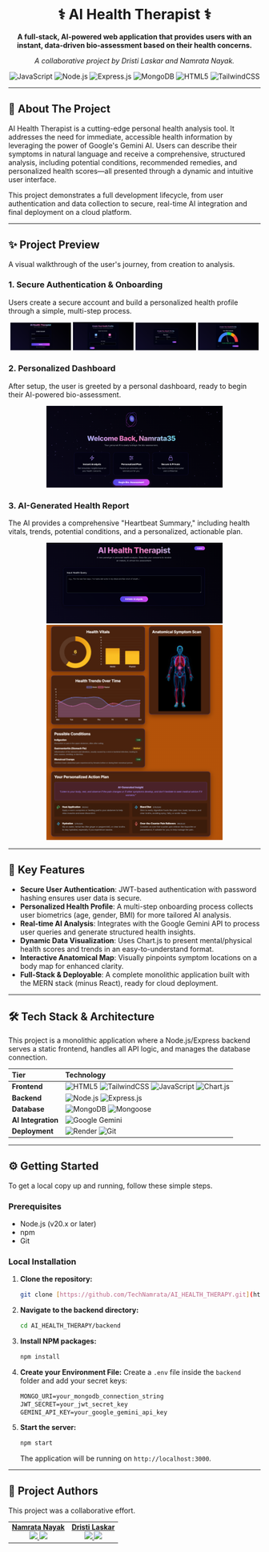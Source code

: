 <div align="center">
  <br/>
  <h1>⚕️ AI Health Therapist ⚕️</h1>
  <p>
    <b>A full-stack, AI-powered web application that provides users with an instant, data-driven bio-assessment based on their health concerns.</b>
  </p>
  <p>
    <i>A collaborative project by Dristi Laskar and Namrata Nayak.</i>
  </p>
  
  ![JavaScript](https://img.shields.io/badge/JavaScript-ES6-F7DF1E?style=for-the-badge&logo=javascript)
  ![Node.js](https://img.shields.io/badge/Node.js-20.x-339933?style=for-the-badge&logo=node.js)
  ![Express.js](https://img.shields.io/badge/Express-4.x-000000?style=for-the-badge&logo=express)
  ![MongoDB](https://img.shields.io/badge/MongoDB-7.x-47A248?style=for-the-badge&logo=mongodb)
  ![HTML5](https://img.shields.io/badge/HTML5-E34F26?style=for-the-badge&logo=html5)
  ![TailwindCSS](https://img.shields.io/badge/Tailwind_CSS-38B2AC?style=for-the-badge&logo=tailwind-css)

</div>

---

## 🌟 About The Project

AI Health Therapist is a cutting-edge personal health analysis tool. It addresses the need for immediate, accessible health information by leveraging the power of Google's Gemini AI. Users can describe their symptoms in natural language and receive a comprehensive, structured analysis, including potential conditions, recommended remedies, and personalized health scores—all presented through a dynamic and intuitive user interface.

This project demonstrates a full development lifecycle, from user authentication and data collection to secure, real-time AI integration and final deployment on a cloud platform.

---

## ✨ Project Preview

A visual walkthrough of the user's journey, from creation to analysis.

### 1. Secure Authentication & Onboarding
Users create a secure account and build a personalized health profile through a simple, multi-step process.
<p align="center">
  <img src="01-login.png" width="24%">
  <img src="02-gender.png" width="24%">
  <img src="03-biometrics.png" width="24%">
  <img src="04-bmi.png" width="24%">
</p>

### 2. Personalized Dashboard
After setup, the user is greeted by a personal dashboard, ready to begin their AI-powered bio-assessment.
<p align="center">
  <img src="05-dashboard.png" width="70%">
</p>

### 3. AI-Generated Health Report
The AI provides a comprehensive "Heartbeat Summary," including health vitals, trends, potential conditions, and a personalized, actionable plan.
<p align="center">
  <img src="06-report-top.png" width="70%">
  <img src="07-report-bottom.png" width="70%">
</p>

---

## 🚀 Key Features

* **Secure User Authentication**: JWT-based authentication with password hashing ensures user data is secure.
* **Personalized Health Profile**: A multi-step onboarding process collects user biometrics (age, gender, BMI) for more tailored AI analysis.
* **Real-time AI Analysis**: Integrates with the Google Gemini API to process user queries and generate structured health insights.
* **Dynamic Data Visualization**: Uses Chart.js to present mental/physical health scores and trends in an easy-to-understand format.
* **Interactive Anatomical Map**: Visually pinpoints symptom locations on a body map for enhanced clarity.
* **Full-Stack & Deployable**: A complete monolithic application built with the MERN stack (minus React), ready for cloud deployment.

---

## 🛠️ Tech Stack & Architecture

This project is a monolithic application where a Node.js/Express backend serves a static frontend, handles all API logic, and manages the database connection.

| Tier | Technology |
| :--- | :--- |
| **Frontend** | ![HTML5](https://img.shields.io/badge/HTML5-E34F26?style=flat-square&logo=html5) ![TailwindCSS](https://img.shields.io/badge/Tailwind_CSS-38B2AC?style=flat-square&logo=tailwind-css) ![JavaScript](https://img.shields.io/badge/JavaScript-F7DF1E?style=flat-square&logo=javascript) ![Chart.js](https://img.shields.io/badge/Chart.js-FF6384?style=flat-square&logo=chart.js) |
| **Backend** | ![Node.js](https://img.shields.io/badge/Node.js-339933?style=flat-square&logo=node.js) ![Express.js](https://img.shields.io/badge/Express-000000?style=flat-square&logo=express) |
| **Database** | ![MongoDB](https://img.shields.io/badge/MongoDB-47A248?style=flat-square&logo=mongodb) ![Mongoose](https://img.shields.io/badge/Mongoose-880000?style=flat-square) |
| **AI Integration**| ![Google Gemini](https://img.shields.io/badge/Google_Gemini-4285F4?style=flat-square&logo=google) |
| **Deployment** | ![Render](https://img.shields.io/badge/Render-4A90E2?style=flat-square&logo=render) ![Git](https://img.shields.io/badge/Git-F05032?style=flat-square&logo=git) |

---

## ⚙️ Getting Started

To get a local copy up and running, follow these simple steps.

### Prerequisites

* Node.js (v20.x or later)
* npm
* Git

### Local Installation

1.  **Clone the repository:**
    ```bash
    git clone [https://github.com/TechNamrata/AI_HEALTH_THERAPY.git](https://github.com/TechNamrata/AI_HEALTH_THERAPY.git)
    ```

2.  **Navigate to the backend directory:**
    ```bash
    cd AI_HEALTH_THERAPY/backend
    ```

3.  **Install NPM packages:**
    ```bash
    npm install
    ```

4.  **Create your Environment File:**
    Create a `.env` file inside the `backend` folder and add your secret keys:
    ```env
    MONGO_URI=your_mongodb_connection_string
    JWT_SECRET=your_jwt_secret_key
    GEMINI_API_KEY=your_google_gemini_api_key
    ```

5.  **Start the server:**
    ```bash
    npm start
    ```
    The application will be running on `http://localhost:3000`.

---

## 👥 Project Authors

This project was a collaborative effort.

<table>
  <tr>
    <td align="center">
      <a href="https://github.com/TechNamrata">
        <b>Namrata Nayak</b>
      </a>
      <br />
      <a href="https://github.com/TechNamrata">
        <img src="https://img.shields.io/badge/GitHub-181717?style=for-the-badge&logo=github" />
      </a>
      <a href="https://www.linkedin.com/in/namrata-nayak-43b09b2ab/">
        <img src="https://img.shields.io/badge/LinkedIn-0A66C2?style=for-the-badge&logo=linkedin" />
      </a>
    </td>
    <td align="center">
      <a href="https://github.com/DristiLaskar">
        <b>Dristi Laskar</b>
      </a>
      <br />
      <a href="https://github.com/DristiLaskar">
        <img src="https://img.shields.io/badge/GitHub-181717?style=for-the-badge&logo=github" />
      </a>
      <a href="https://www.linkedin.com/in/dristi-laskar-7ab41728a/">
        <img src="https://img.shields.io/badge/LinkedIn-0A66C2?style=for-the-badge&logo=linkedin" />
      </a>
    </td>
  </tr>
</table>
